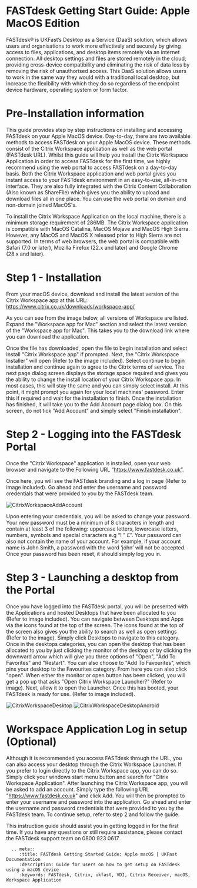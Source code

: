 # FASTdesk Getting Start Guide: Apple MacOS Edition

FASTdesk®  is UKFast’s Desktop as a Service (DaaS) solution, which allows users and organisations to work more effectively and securely by giving access to files, applications, and desktop items remotely via an internet connection. All desktop settings and files are stored remotely in the cloud, providing cross-device compatibility and eliminating the risk of data loss by removing the risk of unauthorised access. This DaaS solution allows users to work in the same way they would with a traditional local desktop, but increase the flexibility with which they do so regardless of the endpoint device hardware, operating system or form factor.

# Pre-Installation information

This guide provides step by step instructions on installing and accessing FASTdesk on your Apple MacOS device. Day-to-day, there are two available methods to access FASTdesk on your  Apple MacOS device. These methods consist of the Citrix Workspace application as well as the web portal (FASTdesk URL). Whilst this guide will help you install the Citrix Workspace Application in order to access FASTdesk for the first time, we highly recommend using the web portal to access FASTdesk on a day-to-day basis. Both the Citrix Workspace application and web portal gives you instant access to your FASTdesk environment in an easy-to-use, all-in-one interface. They are also fully integrated with the Citrix Content Collaboration (Also known as ShareFile) which gives you the ability to upload and download files all in one place. You can use the web portal on domain and non-domain joined MacOS's.

To install the Citrix Workspace Application on the local machine, there is a minimum storage requirement of 286MB. The Citrix Workspace application is compatible with MacOS Catalina, MacOS Mojave and MacOS High Sierra. However, any MacOS and MacOS X released prior to High Sierra are not supported. In terms of web browsers, the web portal is compatible with Safari (7.0 or later), Mozilla Firefox (22.x and later) and Google Chrome (28.x and later).

# Step 1 - Installation

From your macOS device, download and install the latest version of the Citrix Workspace app at this URL:
https://www.citrix.co.uk/downloads/workspace-app/

As you can see from the image below, all versions of Workspace are listed. Expand the "Workspace app for Mac" section and select the latest version of the "Workspace app for Mac". This takes you to the download link where you can download the application.

Once the file has downloaded, open the file to begin installation and select Install "Citrix Workspace app" if prompted. Next, the "Citrix Workspace Installer" will open (Refer to the image included). Select continue to begin installation and continue again to agree to the Citrix terms of service. The next page dialog screen displays the storage space required and gives you the ability to change the install location of your Citrix Workspace app. In most cases, this will stay the same and you can simply select install. At this point, it might prompt you again for your local machines' password. Enter this if required and wait for the installation to finish. Once the installation has finished, it will take you to the Add Account page dialog box. On this screen, do not tick "Add Account" and simply select "Finish installation".

# Step 2 - Logging into the FASTdesk Portal

Once the "Citrix Workspace" application is installed, open your web browser and navigate to the Following URL “https://www.fastdesk.co.uk”. 

Once here, you will see the FASTdesk branding and a log in page (Refer to image included). Go ahead and enter the username and password credentials that were provided to you by the FASTdesk team.

![CitrixWorkspaceAddAccount](files/CitrixWorkspaceAddAccount.JPG)

Upon entering your credentials, you will be asked to change your password. Your new password must be a minimum of 8 characters in length and contain at least 3 of the following: uppercase letters, lowercase letters, numbers, symbols and special characters e.g “! ” £”. Your password can also not contain the name of your account. For example, if your account name is John Smith, a password with the word ‘john’ will not be accepted. Once your password has been reset, it should simply log you in.


# Step 3 - Launching a desktop from the Portal

Once you have logged into the FASTdesk portal, you will be presented with the Applications and hosted Desktops that have been allocated to you (Refer to image included). You can navigate between Desktops and Apps via the icons found at the top of the screen. The icons found at the top of the screen also gives you the ability to search as well as open settings (Refer to the image). Simply click Desktops to navigate to this category. Once in the desktops categories, you can open the desktop that has been allocated to you by just clicking the monitor of the desktop or by clicking the downward arrow which will give you three options of "Open", "Add To Favorites" and "Restart". You can also choose to "Add To Favourites", which pins your desktop to the Favourites category. From here you can also click "open". When either the monitor or open button has been clicked, you will get a pop up that asks "Open Citrix Workspace Launcher?" (Refer to image). Next, allow it to open the Launcher. Once this has booted, your FASTdesk is ready for use. 
(Refer to image included). 

![CitrixWorkspaceDesktop](files/CitrixWorkspaceDesktop.JPG) ![CitrixWorkspaceDesktopAndroid](files/CitrixWorkspaceDesktopAndroid.jpg)


# Workspace Application Log in setup (Optional)

Although it is recommended you access FASTdesk through the URL, you can also access your desktop through the Citrix Workspace Launcher. If you prefer to login directly to the Citrix Workspace app, you can do so. Simply click your windows start menu button and search for "Citrix Workspace Application". After launching the Citrix Workspace app, you will be asked to add an account. Simply type the following URL "https://www.fastdesk.co.uk" and click Add. You will then be prompted to enter your username and password into the application. Go ahead and enter the username and password credentials that were provided to you by the FASTdesk team. To continue setup, refer to step 2 and follow the guide.


This instruction guide should assist you in getting logged in for the first time. If you have any questions or still require assistance, please contact the FASTdesk support team on 0800 923 0617.


 ```eval_rst
   .. meta::
      :title: FASTdesk Getting Started Guide: Apple macOS | UKFast Documentation
      :description: Guide for users on how to get setup on FASTdesk using a macOS device
      :keywords: FASTdesk, Citrix, ukfast, VDI, Citrix Receiver, macOS, Workspace Application 

